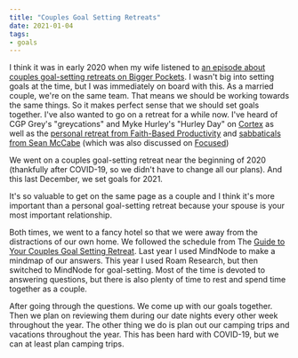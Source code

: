 ```yaml
---
title: "Couples Goal Setting Retreats"
date: 2021-01-04
tags:
- goals
---
```


I think it was in early 2020 when my wife listened to [an episode about couples goal-setting retreats on Bigger Pockets](https://www.biggerpockets.com/blog/biggerpockets-podcast-362-jay-wendy-papasan). I wasn't big into setting goals at the time, but I was immediately on board with this. As a married couple, we're on the same team. That means we should be working towards the same things. So it makes perfect sense that we should set goals together. I've also wanted to go on a retreat for a while now. I've heard of CGP Grey's "greycations" and Myke Hurley's "Hurley Day" on [Cortex](https://www.relay.fm/cortex) as well as the [personal retreat from Faith-Based Productivity](https://courses.faithbasedproductivity.com/p/personal-retreat-handbook) and [sabbaticals from Sean McCabe](https://sabbatical.blog/about/) (which was also discussed on [Focused](https://www.relay.fm/focused/101))

We went on a couples goal-setting retreat near the beginning of 2020 (thankfully after COVID-19, so we didn't have to change all our plans). And this last December, we set goals for 2021.

It's so valuable to get on the same page as a couple and I think it's more important than a personal goal-setting retreat because your spouse is your most important relationship.

Both times, we went to a fancy hotel so that we were away from the distractions of our own home. We followed the schedule from The [Guide to Your Couples Goal Setting Retreat](https://www.the1thing.com/wp-content/uploads/2018/10/TheONEThing_KickAssGuidetoDIYCouplesGoalSettingRetreat.pdf). Last year I used MindNode to make a mindmap of our answers. This year I used Roam Research, but then switched to MindNode for goal-setting. Most of the time is devoted to answering questions, but there is also plenty of time to rest and spend time together as a couple.

After going through the questions. We come up with our goals together. Then we plan on reviewing them during our date nights every other week throughout the year. The other thing we do is plan out our camping trips and vacations throughout the year. This has been hard with COVID-19, but we can at least plan camping trips.
